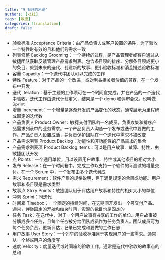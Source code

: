 ```yaml
---
title: "9 有用的术语"
authors: [kiki]
tags: [敏捷]
categories: [translation]
draft: false
---
```


- 验收标准 Acceptance Criteria：由产品负责人或客户设置的条件，为了验收一个特性时有效的且和他们的需求一致
- 列表修整 Backlog Grooming：一个持续的过程，是产品管理者或客户通过从敏捷团队获取反馈管理产品需求列表。包含条目项的排序、分解条目项成更小的条目、规划未来的迭代、创建新的故事、更小验收标准和消息描述验收标准
- 容量 Capacity：一个迭代中团队可以完成的工作
- 特性 Feature：对于产品的一个改进，或对利益相关者价值的兼容，在一个发布中开发
- 迭代 Iteration：基于主题的工作项可在一个时间盒完成，并在产品的一个迭代中验收。迭代工作由迭代计划定义，结果是一个 demo 和评审会议。也叫做 Sprint
- 增量 Increment：一个增量是逐渐开发的产品变化的状态。通常展示为里程碑或固定的迭代数
- 产品负责人 Product Owner：敏捷交付团队的一名成员，负责收集和排序产品需求列表中的业务需求。一个产品负责人沟通一个发布或迭代中要做的工作。产品负责人设置成活，并负责保护团队在一个迭代中需求不被改变
- 产品需求列表 Product Backlog：功能性和非功能性的产品需求的集合
- 产品需求列表项 Product Backlog Items：可以是用户故事、故障、特性，由敏捷团队开发
- 点 Points：一个通用单位，用以设置用户故事、特性或其他条目的相对大小
- 发布 Release：在一个时间箱中，完成工作以支持一个软件的可测试的增量交付。在一个 Scrum 中，一个发布由多个迭代组成
- 需求 Requirement：软件产品的规格说明，用于满足规定的合同或功能。用户故事和条目项是需求类型
- 故事点 Story Points：敏捷团队用于评估用户故事和特性的相对大小的单位
- 冲刺 Sprint：同迭代
- 时间箱 Timebox：一个固定的持续时间，在这期间开发出一个可交付产品。通常，伴随固定的开始和结束时间，资源的数目也是固定的
- 任务 Task：在迭代中，对于一个用户故事有共享的工作的单位。用户故事被分解成多个任务，且每个任务被分给团队成员作为任务负责人。团队成员可为每个任务负责，更新评估，记录已完成和要做的工作日志
- 用户故事 User Story：一个列举的验收标准用于实现用户的一些需求。通常从一个终端用户的角度写
- 速度 Velocity：度量迭代或时间箱的验收工作。通常是迭代中验收的故事点的总和
